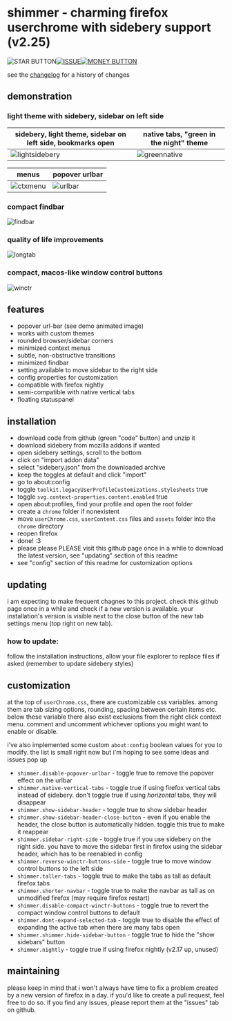 # shimmer - charming firefox userchrome with sidebery support (v2.25)
![STAR BUTTON](https://github.com/user-attachments/assets/227bfd9e-ce3a-4d76-b8b7-24ad55dc128a)[![ISSUE](https://github.com/user-attachments/assets/648d41c3-4812-47fd-9696-38d76a2a0a5a)](https://github.com/nuclearcodecat/shimmer/issues)[![MONEY BUTTON](https://github.com/user-attachments/assets/18d7f816-f784-46b2-97b1-89173f68e227)](https://ko-fi.com/nuclearcodecat)

see the [changelog](CHANGELOG.md) for a history of changes

## demonstration

### light theme with sidebery, sidebar on left side
| sidebery, light theme, sidebar on left side, bookmarks open                                       | native tabs, "green in the night" theme                                                                      |
|---------------------------------------------------------------------------------------------------|--------------------------------------------------------------------------------------------------------------|
| ![lightsidebery](https://github.com/user-attachments/assets/dd26f273-438e-42be-b77a-5d0df96b70bf) | ![greennative](https://github.com/user-attachments/assets/a60e6432-c919-4766-8353-609f1296315d)              |


| menus                                                                                       | popover urlbar                                                                             |
|---------------------------------------------------------------------------------------------|--------------------------------------------------------------------------------------------|
| ![ctxmenu](https://github.com/user-attachments/assets/7da9bdff-d247-4680-ad20-70d12c886272) | ![urlbar](https://github.com/user-attachments/assets/8b328ecf-0297-4e8c-8cb6-8826040c7916) |

### compact findbar
![findbar](https://github.com/user-attachments/assets/198c5ec8-6e59-46fb-8624-0baa90506c86)

### quality of life improvements
![longtab](https://github.com/user-attachments/assets/6ab029f9-1b67-4545-a898-bd680bd40000)

### compact, macos-like window control buttons
![winctr](https://github.com/user-attachments/assets/934849bd-19ba-4617-8bfe-f5b41508a872)





## features
 - popover url-bar (see demo animated image)
 - works with custom themes
 - rounded browser/sidebar corners
 - minimized context menus
 - subtle, non-obstructive transitions
 - minimized findbar
 - setting available to move sidebar to the right side
 - config properties for customization
 - compatible with firefox nightly
 - semi-compatible with native vertical tabs
 - floating statuspanel

## installation

 - download code from github (green "code" button) and unzip it
 - download sidebery from mozilla addons if wanted
 - open sidebery settings, scroll to the bottom
 - click on "import addon data"
 - select "sidebery.json" from the downloaded archive
 - keep the toggles at default and click "import"
 - go to about:config
 - toggle `toolkit.legacyUserProfileCustomizations.stylesheets` true
 - toggle `svg.context-properties.content.enabled` true
 - open about:profiles, find your profile and open the root folder
 - create a `chrome` folder if nonexistent
 - move `userChrome.css`, `userContent.css` files and `assets` folder into the `chrome` directory
 - reopen firefox
 - done! :3
 - please please PLEASE visit this github page once in a while to download the latest version, see "updating" section of this readme
 - see "config" section of this readme for customization options

## updating
 i am expecting to make frequent chagnes to this project. check this github page once in a while and check if a new version is available. your installation's version is visible next to the close button of the new tab settings menu (top right on new tab).
### how to update:
 follow the installation instructions, allow your file  explorer to replace files if asked (remember to update  sidebery styles)

## customization
 at the top of `userChrome.css`, there are customizable css variables. among them are tab sizing options, rounding, spacing between certain items etc. below these variable there also exist exclusions from the right click context menu. comment and uncomment whichever options you might want to enable or disable.
 
 i've also implemented some custom `about:config` boolean values for you to modify. the list is small right now but i'm hoping to see some ideas and issues pop up
 - `shimmer.disable-popover-urlbar` - toggle true to remove the popover effect on the urlbar
 - `shimmer.native-vertical-tabs` - toggle true if using firefox vertical tabs instead of sidebery. don't toggle true if using *horizontal* tabs, they will disappear
 - `shimmer.show-sidebar-header` - toggle true to show sidebar header
 - `shimmer.show-sidebar-header-close-button` - even if you enable the header, the close button is automatically hidden. toggle this true to make it reappear
 - `shimmer.sidebar-right-side` - toggle true if you use sidebery on the right side. you have to move the sidebar first in firefox using the sidebar header, which has to be reenabled in config
 - `shimmer.reverse-winctr-buttons-side` - toggle true to move window control buttons to the left side
 - `shimmer.taller-tabs` - toggle true to make the tabs as tall as default firefox tabs
 - `shimmer.shorter-navbar` - toggle true to make the navbar as tall as on unmodified firefox (may require firefox restart)
 - `shimmer.disable-compact-winctr-buttons` - toggle true to revert the compact window control buttons to default
 - `shimmer.dont-expand-selected-tab` - toggle true to disable the effect of expanding the active tab when there are many tabs open
 - `shimmer.shimmer.hide-sidebar-button` - toggle true to hide the "show sidebars" button
 - `shimmer.nightly` - toggle true if using firefox nightly (v2.17 up, unused)

## maintaining
 please keep in mind that i won't always have time to fix a problem created by a new version of firefox in a day. if you'd like to create a pull request, feel free to do so. if you find any issues, please report them at the "issues" tab on github.

